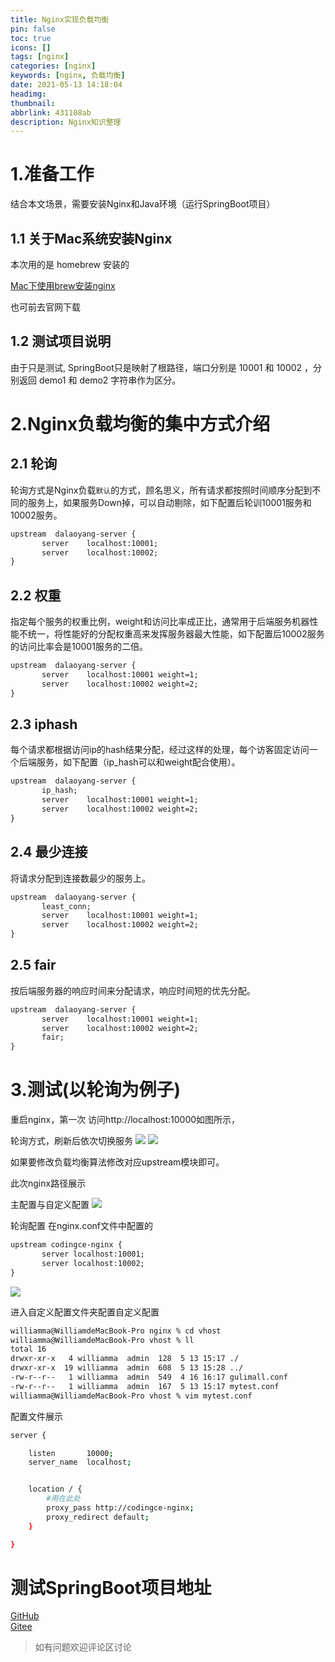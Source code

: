 ```yaml
---
title: Nginx实现负载均衡
pin: false
toc: true
icons: []
tags: [nginx]
categories: [nginx]
keywords: [nginx, 负载均衡]
date: 2021-05-13 14:18:04
headimg:
thumbnail:
abbrlink: 431108ab
description: Nginx知识整理
---
```


# 1.准备工作
结合本文场景，需要安装Nginx和Java环境（运行SpringBoot项目）

## 1.1 关于Mac系统安装Nginx

本次用的是 homebrew 安装的

[Mac下使用brew安装nginx](https://blog.csdn.net/weixin_43874301/article/details/115641598?ops_request_misc=%257B%2522request%255Fid%2522%253A%2522162089135716780366547932%2522%252C%2522scm%2522%253A%252220140713.130102334.pc%255Fblog.%2522%257D&request_id=162089135716780366547932&biz_id=0&utm_medium=distribute.pc_search_result.none-task-blog-2~blog~first_rank_v2~rank_v29-2-115641598.pc_v2_rank_blog_default&utm_term=nginx&spm=1018.2226.3001.4450)

也可前去官网下载

## 1.2 测试项目说明
由于只是测试, SpringBoot只是映射了根路径，端口分别是 10001 和 10002 ，分别返回 demo1 和 demo2 字符串作为区分。

# 2.Nginx负载均衡的集中方式介绍
## 2.1 轮询
轮询方式是Nginx负载`默认`的方式，顾名思义，所有请求都按照时间顺序分配到不同的服务上，如果服务Down掉，可以自动剔除，如下配置后轮训10001服务和10002服务。

```xml
upstream  dalaoyang-server {
       server    localhost:10001;
       server    localhost:10002;
}
```

## 2.2 权重
指定每个服务的权重比例，weight和访问比率成正比，通常用于后端服务机器性能不统一，将性能好的分配权重高来发挥服务器最大性能，如下配置后10002服务的访问比率会是10001服务的二倍。

```xml
upstream  dalaoyang-server {
       server    localhost:10001 weight=1;
       server    localhost:10002 weight=2;
}
```

## 2.3 iphash
每个请求都根据访问ip的hash结果分配，经过这样的处理，每个访客固定访问一个后端服务，如下配置（ip_hash可以和weight配合使用）。

```xml
upstream  dalaoyang-server {
       ip_hash; 
       server    localhost:10001 weight=1;
       server    localhost:10002 weight=2;
}
```
## 2.4 最少连接
将请求分配到连接数最少的服务上。
```xml
upstream  dalaoyang-server {
       least_conn;
       server    localhost:10001 weight=1;
       server    localhost:10002 weight=2;
}
```
## 2.5 fair
按后端服务器的响应时间来分配请求，响应时间短的优先分配。
```xml
upstream  dalaoyang-server {
       server    localhost:10001 weight=1;
       server    localhost:10002 weight=2;
       fair;  
}
```


# 3.测试(以轮询为例子)
重启nginx，第一次 访问http://localhost:10000如图所示，

轮询方式，刷新后依次切换服务
![](https://cdn.jsdelivr.net/gh/xzMhehe/StaticFile_CDN/static/img/nginx01.png)
![](https://cdn.jsdelivr.net/gh/xzMhehe/StaticFile_CDN/static/img/nginx02.png)

如果要修改负载均衡算法修改对应upstream模块即可。

此次nginx路径展示

主配置与自定义配置
![](https://cdn.jsdelivr.net/gh/xzMhehe/StaticFile_CDN/static/img/myconf01.png)

轮询配置 在nginx.conf文件中配置的
```xml
upstream codingce-nginx {
       server localhost:10001;
       server localhost:10002;
}
```
![](https://cdn.jsdelivr.net/gh/xzMhehe/StaticFile_CDN/static/img/myconf02.png)


进入自定义配置文件夹配置自定义配置
```bash
williamma@WilliamdeMacBook-Pro nginx % cd vhost 
williamma@WilliamdeMacBook-Pro vhost % ll
total 16
drwxr-xr-x   4 williamma  admin  128  5 13 15:17 ./
drwxr-xr-x  19 williamma  admin  608  5 13 15:28 ../
-rw-r--r--   1 williamma  admin  549  4 16 16:17 gulimall.conf
-rw-r--r--   1 williamma  admin  167  5 13 15:17 mytest.conf
williamma@WilliamdeMacBook-Pro vhost % vim mytest.conf 
```

配置文件展示
```bash
server {

    listen       10000;
    server_name  localhost;


    location / {
    	#用在此处
        proxy_pass http://codingce-nginx;
        proxy_redirect default;
    }

}
```

# 测试SpringBoot项目地址

[GitHub](https://github.com/xzMhehe/codingce-java)     
[Gitee](https://gitee.com/codingce/codingce-java)

>如有问题欢迎评论区讨论